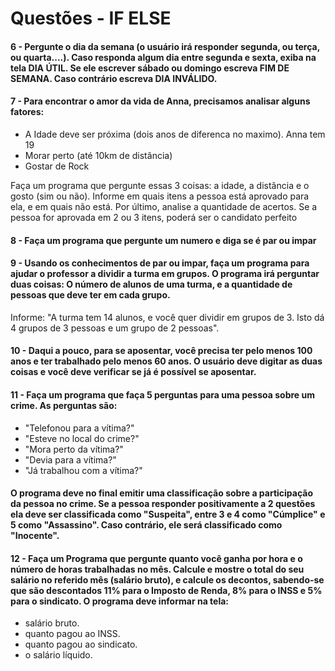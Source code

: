 # Questões - IF ELSE

#### 6 - Pergunte o dia da semana (o usuário irá responder segunda, ou terça, ou quarta....). Caso responda algum dia entre segunda e sexta, exiba na tela DIA ÚTIL. Se ele escrever sábado ou domingo escreva FIM DE SEMANA. Caso contrário escreva DIA INVÁLIDO.

#### 7 - Para encontrar o amor da vida de Anna, precisamos analisar alguns fatores:
- A Idade deve ser próxima (dois anos de diferenca no maximo). Anna tem 19  
- Morar perto (até 10km de distância)
- Gostar de Rock

Faça um programa que pergunte essas 3 coisas: a idade, a distância e o gosto (sim ou não). Informe em quais itens a pessoa está aprovado para ela, e em quais não está.
Por último, analise a quantidade de acertos. Se a pessoa for aprovada em 2 ou 3 itens, poderá ser o candidato perfeito

#### 8 - Faça um programa que pergunte um numero e diga se é par ou impar

#### 9 - Usando os conhecimentos de par ou impar, faça um programa para ajudar o professor a dividir a turma em grupos. O programa irá perguntar duas coisas: O número de alunos de uma turma, e a quantidade de pessoas que deve ter em cada grupo.
Informe: "A turma tem 14 alunos, e você quer dividir em grupos de 3. Isto dá 4 grupos de 3 pessoas e um grupo de 2 pessoas".

#### 10 - Daqui a pouco, para se aposentar, você precisa ter pelo menos 100 anos e ter trabalhado pelo menos 60 anos. O usuário deve digitar as duas coisas e você deve verificar se já é possível se aposentar.

#### 11 - Faça um programa que faça 5 perguntas para uma pessoa sobre um crime. As perguntas são:
- "Telefonou para a vítima?"
- "Esteve no local do crime?"
- "Mora perto da vítima?"
- "Devia para a vítima?"
- "Já trabalhou com a vítima?"
#### O programa deve no final emitir uma classificação sobre a participação da pessoa no crime. Se a pessoa responder positivamente a 2 questões ela deve ser classificada como "Suspeita", entre 3 e 4 como "Cúmplice" e 5 como "Assassino". Caso contrário, ele será classificado como "Inocente".

#### 12 - Faça um Programa que pergunte quanto você ganha por hora e o número de horas trabalhadas no mês. Calcule e mostre o total do seu salário no referido mês (salário bruto), e calcule os decontos, sabendo-se que são descontados 11% para o Imposto de Renda, 8% para o INSS e 5% para o sindicato. O programa deve informar na tela:
* salário bruto.
* quanto pagou ao INSS.
* quanto pagou ao sindicato.
* o salário líquido.



